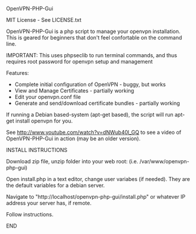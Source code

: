 OpenVPN-PHP-Gui

MIT License - See LICENSE.txt

OpenVPN-PHP-Gui is a php script to manage your openvpn installation.  
This is geared for beginners that don't feel confortable on the command line.


IMPORTANT:
This uses phpseclib to run terminal commands, and thus requires root password for openvpn setup and management

Features:

* Complete initial configuration of OpenVPN - buggy, but works
* View and Manage Certificates - partially working 
* Edit your openvpn.conf file
* Generate and send/download certificate bundles - partially working


If running a Debian based-system (apt-get based), the script will run apt-get install openvpn for you.

See http://www.youtube.com/watch?v=dNWub40l_GQ to see a video of OpenVPN-PHP-Gui in action (may be an older version). 


INSTALL INSTRUCTIONS

Download zip file, unzip folder into your web root: (i.e. /var/www/openvpn-php-gui)

Open install.php in a text editor, change user variabes (if needed). They are the default variables for a debian server.

Navigate to "http://localhost/openvpn-php-gui/install.php" or whatever IP address your server has, if remote.

Follow instructions.

END